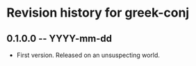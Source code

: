 # Revision history for greek-conj

## 0.1.0.0 -- YYYY-mm-dd

* First version. Released on an unsuspecting world.
